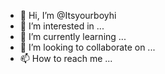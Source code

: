 - 👋 Hi, I’m @Itsyourboyhi
- 👀 I’m interested in ...
- 🌱 I’m currently learning ...
- 💞️ I’m looking to collaborate on ...
- 📫 How to reach me ...

<!---
Itsyourboyhi/Itsyourboyhi is a ✨ special ✨ repository because its `README.md` (this file) appears on your GitHub profile.
You can click the Preview link to take a look at your changes.
--->
